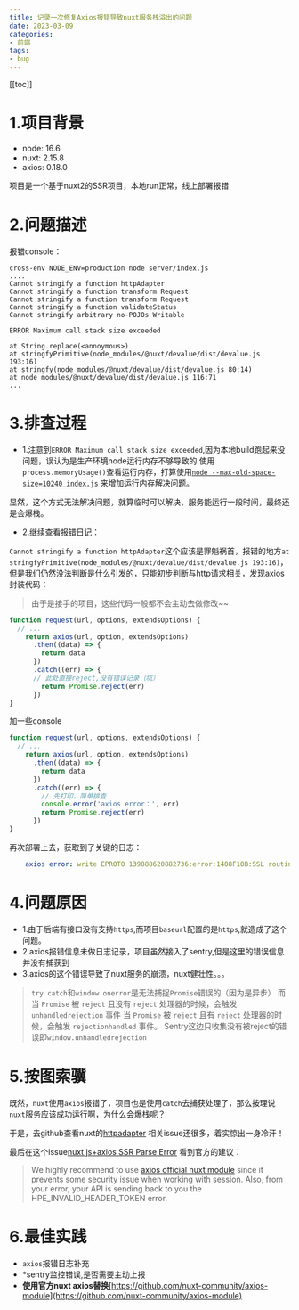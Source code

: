 ```yaml
---
title: 记录一次修复Axios报错导致nuxt服务栈溢出的问题
date: 2023-03-09
categories:
- 前端
tags:
- bug
---
```


[[toc]]

# 1.项目背景
+ node: 16.6
+ nuxt: 2.15.8
+ axios: 0.18.0

项目是一个基于nuxt2的SSR项目，本地run正常，线上部署报错

# 2.问题描述
报错console：
```
cross-env NODE_ENV=production node server/index.js
....
Cannot stringify a function httpAdapter
Cannot stringify a function transform Request
Cannot stringify a function transform Request
Cannot stringify a function validateStatus
Cannot stringify arbitrary no-POJOs Writable

ERROR Maximum call stack size exceeded

at String.replace(<annoymous>)
at stringfyPrimitive(node_modules/@nuxt/devalue/dist/devalue.js 193:16)
at stringfy(node_modules/@nuxt/devalue/dist/devalue.js 80:14)
at node_modules/@nuxt/devalue/dist/devalue.js 116:71
...

```

# 3.排查过程
+ 1.注意到`ERROR Maximum call stack size exceeded`,因为本地build跑起来没问题，误认为是生产环境node运行内存不够导致的
使用 `process.memoryUsage()`查看运行内存，打算使用[`node --max-old-space-size=10240 index.js`](https://nodejs.cn/api/cli/max_old_space_size_size_in_megabytes.html) 来增加运行内存解决问题。

显然，这个方式无法解决问题，就算临时可以解决，服务能运行一段时间，最终还是会爆栈。

+ 2.继续查看报错日记：

`Cannot stringify a function httpAdapter`这个应该是罪魁祸首，报错的地方`at stringfyPrimitive(node_modules/@nuxt/devalue/dist/devalue.js 193:16)`，
但是我们仍然没法判断是什么引发的，只能初步判断与http请求相关，发现axios封装代码：

> 由于是接手的项目，这些代码一般都不会主动去做修改~~

```js
function request(url, options, extendsOptions) {
  // ...
    return axios(url, option, extendsOptions)
      .then((data) => {
        return data
      })
      .catch((err) => {
      // 此处直接reject,没有错误记录（坑）
        return Promise.reject(err)
      })
}
```
加一些console
```js
function request(url, options, extendsOptions) {
  // ...
    return axios(url, option, extendsOptions)
      .then((data) => {
        return data
      })
      .catch((err) => {
        // 先打印，简单排查
        console.error('axios error：', err)
        return Promise.reject(err)
      })
}
```

再次部署上去，获取到了关键的日志：
```yaml
    axios error: write EPROTO 139888620882736:error:1408F10B:SSL routines:ssl3_get_record:wrong version number:../deps/openssl/openssl/ssl/record/ssl3_record.c:331
```

# 4.问题原因

+ 1.由于后端有接口没有支持`https`,而项目`baseurl`配置的是`https`,就造成了这个问题。
+ 2.axios报错信息未做日志记录，项目虽然接入了sentry,但是这里的错误信息并没有捕获到
+ 3.axios的这个错误导致了nuxt服务的崩溃，nuxt健壮性。。。
>
> `try catch`和`window.onerror`是无法捕捉`Promise`错误的（因为是异步）
而当 `Promise` 被 `reject` 且没有 `reject` 处理器的时候，会触发 `unhandledrejection` 事件
当 `Promise` 被 `reject` 且有 `reject` 处理器的时候，会触发 `rejectionhandled` 事件。
Sentry这边只收集没有被reject的错误即`window.unhandledrejection`

# 5.按图索骥
既然，`nuxt`使用`axios`报错了，项目也是使用`catch`去捕获处理了，那么按理说`nuxt`服务应该成功运行啊，为什么会爆栈呢？

于是，去github查看nuxt的[httpadapter](https://github.com/nuxt/nuxt/issues?q=httpadapter) 相关issue还很多，着实惊出一身冷汗！

最后在这个issue[nuxt.js+axios SSR Parse Error](https://github.com/nuxt/nuxt/issues/1842) 看到官方的建议：


> We highly recommend to use [axios official nuxt module](https://github.com/nuxt-community/axios-module) since it prevents some security issue when working with session.
Also, from your error, your API is sending back to you the HPE_INVALID_HEADER_TOKEN error.

# 6.最佳实践
+ `axios`报错日志补充
+ *sentry监控错误,是否需要主动上报
+ **使用官方nuxt axios替换**[https://github.com/nuxt-community/axios-module](https://github.com/nuxt-community/axios-module)

